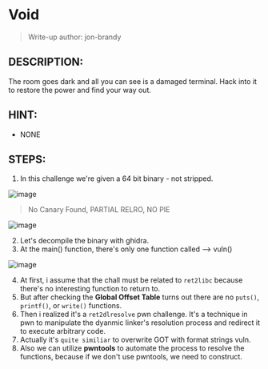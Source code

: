 # Void
> Write-up author: jon-brandy
## DESCRIPTION:
The room goes dark and all you can see is a damaged terminal. Hack into it to restore the power and find your way out.
## HINT:
- NONE
## STEPS:
1. In this challenge we're given a 64 bit binary - not stripped.

![image](https://github.com/Bread-Yolk/hackthebox/assets/70703371/051edd67-8036-4c74-bdbc-9f7a144140ec)

> No Canary Found, PARTIAL RELRO, NO PIE

![image](https://github.com/Bread-Yolk/hackthebox/assets/70703371/883735c5-0bb9-4f85-9485-e5de52f1ce4e)


2. Let's decompile the binary with ghidra.
3. At the main() function, there's only one function called --> vuln()

![image](https://github.com/Bread-Yolk/hackthebox/assets/70703371/c762cb32-c0fd-4976-b2af-6725b8c9965b)


4. At first, i assume that the chall must be related to `ret2libc` because there's no interesting function to return to.
5. But after checking the **Global Offset Table** turns out there are no `puts()`, `printf()`, or `write()` functions.
6. Then i realized it's a `ret2dlresolve` pwn challenge. It's a technique in pwn to manipulate the dyanmic linker's resolution process and redirect it to execute arbitrary code.
7. Actually it's `quite similiar` to overwrite GOT with format strings vuln.
8. Also we can utilize **pwntools** to automate the process to resolve the functions, because if we don't use pwntools, we need to construct.
